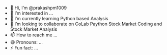 - 👋 Hi, I’m @prakashpm1009
- 👀 I’m interested in ...
- 🌱 I’m currently learning Python based Analysis
- 💞️ I’m looking to collaborate on CoLab Paython Stock Market Coding and Stock Market Analysis
- 📫 How to reach me ...
- 😄 Pronouns: ...
- ⚡ Fun fact: ...

<!---
prakashpm1009/prakashpm1009 is a ✨ special ✨ repository because its `README.md` (this file) appears on your GitHub profile.
You can click the Preview link to take a look at your changes.
--->
